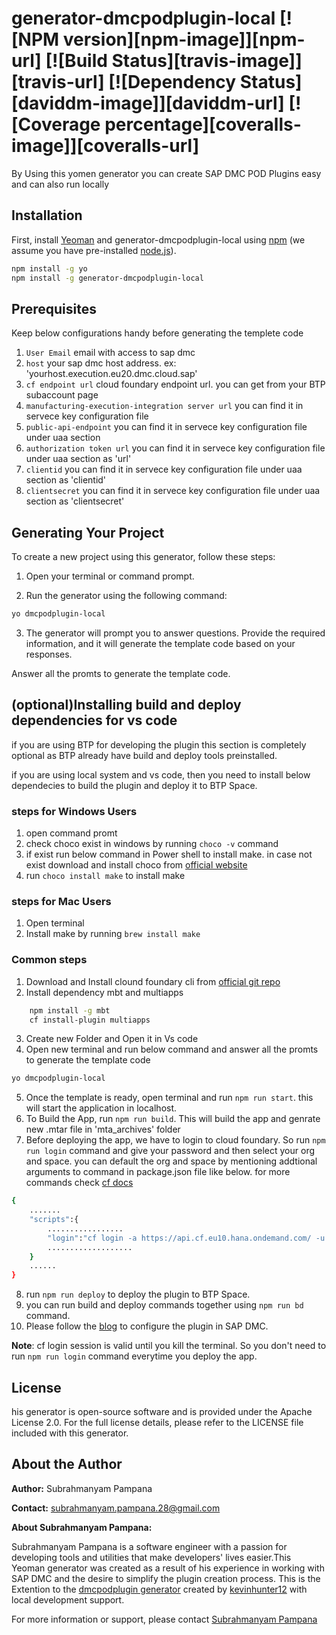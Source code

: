 # generator-dmcpodplugin-local [![NPM version][npm-image]][npm-url] [![Build Status][travis-image]][travis-url] [![Dependency Status][daviddm-image]][daviddm-url] [![Coverage percentage][coveralls-image]][coveralls-url]
> 
By Using this yomen generator you can create SAP DMC POD Plugins easy and can also run locally

## Installation

First, install [Yeoman](http://yeoman.io) and generator-dmcpodplugin-local using [npm](https://www.npmjs.com/) (we assume you have pre-installed [node.js](https://nodejs.org/)).

```bash
npm install -g yo
npm install -g generator-dmcpodplugin-local
```
## Prerequisites
Keep below configurations handy before generating the templete code

1. `User Email` email with access to sap dmc
2. `host` your sap dmc host address. ex: 'yourhost.execution.eu20.dmc.cloud.sap'
3. `cf endpoint url` cloud foundary endpoint url. you can get from your BTP subaccount page
4. `manufacturing-execution-integration server url` you can find it in servece key configuration file
5. `public-api-endpoint` you can find it in servece key configuration file under uaa section
6. `authorization token url` you can find it in servece key configuration file under uaa section as 'url'
7. `clientid` you can find it in servece key configuration file under uaa section as 'clientid'
8. `clientsecret` you can find it in servece key configuration file under uaa section as 'clientsecret'

## Generating Your Project

To create a new project using this generator, follow these steps:

1. Open your terminal or command prompt.

2. Run the generator using the following command:

```bash
yo dmcpodplugin-local
```
3. The generator will prompt you to answer questions. Provide the required information, and it will generate the template code based on your responses.

Answer all the promts to generate the template code.

## (optional)Installing build and deploy dependencies for vs code 
if you are using BTP for developing the plugin this section is completely optional as BTP already have build and deploy tools preinstalled.

if you are using local system and vs code, then you need to install below dependecies to build the plugin and deploy it to BTP Space.

### steps for Windows Users
1. open command promt
2. check choco exist in windows by running `choco -v` command
3. if exist run below command in Power shell to install make. in case not exist download and install choco from [official website](https://chocolatey.org/install#individual)
4. run `choco install make` to install make


### steps for Mac Users
1. Open terminal
2. Install make by running `brew install make`

### Common steps
1. Download and Install clound foundary cli from [official git repo](https://github.com/cloudfoundry/cli/blob/main/doc/installation-instructions/installation-instructions-v7.md#installers-and-compressed-binaries)
2. Install dependency mbt and multiapps
```bash
    npm install -g mbt
    cf install-plugin multiapps
```
3. Create new Folder and Open it in Vs code
4. Open new terminal and run below command and answer all the promts to generate the template code
```bash
yo dmcpodplugin-local
```
5. Once the template is ready, open terminal and run `npm run start`. this will start the application in localhost.
6. To Build the App, run `npm run build`. This will build the app and genrate new .mtar file in 'mta_archives' folder
7. Before deploying the app, we have to login to cloud foundary. So run `npm run login` command and give your password and then select your org and space. 
you can default the org and space by mentioning addtional arguments to command in package.json file like below. for more commands check [cf docs](https://docs.cloudfoundry.org/cf-cli/getting-started.html#login)

```bash
{
    .......
    "scripts":{
        .................
        "login":"cf login -a https://api.cf.eu10.hana.ondemand.com/ -u subrahmanyam@myComapny.com -o <your org> -s <your dev space>"
        ...................
    }
    ......
}

```

8. run `npm run deploy` to deploy the plugin to BTP Space.
9. you can run build and deploy commands together  using `npm run bd` command.
10. Please follow the [blog](https://blogs.sap.com/2022/04/11/building-a-custom-digital-manufacturing-cloud-pod-plugin-the-easy-way/) to configure the plugin in SAP DMC.

**Note**: cf login session is valid until you kill the terminal. So you don't need to run `npm run login` command everytime you deploy the app.




## License

his generator is open-source software and is provided under the Apache License 2.0. For the full license details, please refer to the LICENSE file included with this generator.


## About the Author

**Author:** Subrahmanyam Pampana

**Contact:** [subrahmanyam.pampana.28@gmail.com](mailto:subrahmanyam.pampana.28@gmail.com)

**About Subrahmanyam Pampana:**

Subrahmanyam Pampana is a software engineer with a passion for developing tools and utilities that make developers' lives easier.This Yeoman generator was created as a result of his experience in working with SAP DMC and the desire to simplify the plugin creation process. This is the Extention to the [dmcpodplugin generator](https://www.npmjs.com/package/generator-dmcpodplugin?activeTab=readme) created by [kevinhunter12](https://www.npmjs.com/~kevinhunter12) with local development support.


For more information or support, please contact [Subrahmanyam Pampana](https://www.linkedin.com/in/subrahmanyam-pampana-411660146/)


